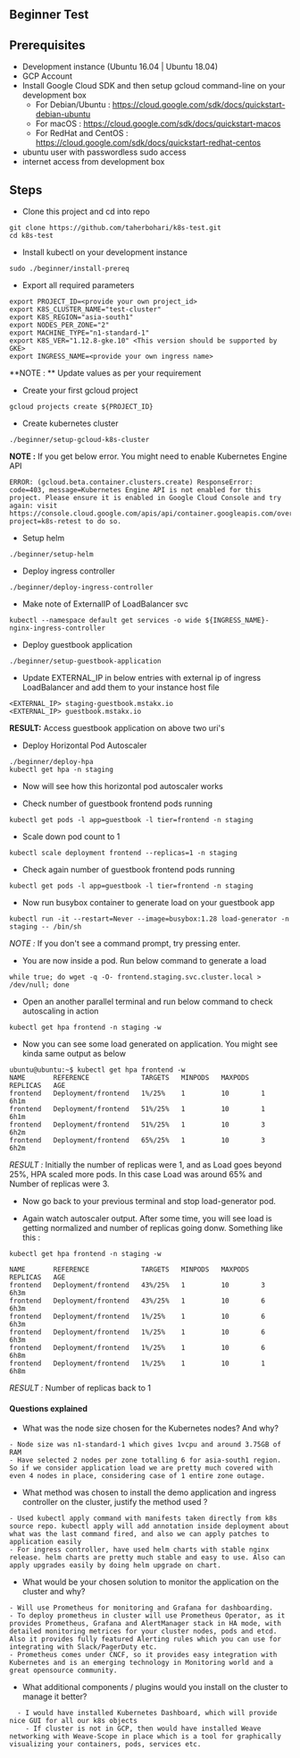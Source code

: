 ## Beginner Test

## Prerequisites
- Development instance (Ubuntu 16.04 | Ubuntu 18.04)
- GCP Account
- Install Google Cloud SDK and then setup gcloud command-line on your development box
  - For Debian/Ubuntu : https://cloud.google.com/sdk/docs/quickstart-debian-ubuntu
  - For macOS : https://cloud.google.com/sdk/docs/quickstart-macos
  - For RedHat and CentOS : https://cloud.google.com/sdk/docs/quickstart-redhat-centos
- ubuntu user with passwordless sudo access
- internet access from development box

## Steps
- Clone this project and cd into repo
```
git clone https://github.com/taherbohari/k8s-test.git
cd k8s-test
```

- Install kubectl on your development instance
```
sudo ./beginner/install-prereq
```

- Export all required parameters
```
export PROJECT_ID=<provide your own project_id>
export K8S_CLUSTER_NAME="test-cluster"
export K8S_REGION="asia-south1"
export NODES_PER_ZONE="2"
export MACHINE_TYPE="n1-standard-1"
export K8S_VER="1.12.8-gke.10" <This version should be supported by GKE>
export INGRESS_NAME=<provide your own ingress name>
```
**NOTE : ** Update values as per your requirement

- Create your first gcloud project
```
gcloud projects create ${PROJECT_ID}
```

- Create kubernetes cluster
```
./beginner/setup-gcloud-k8s-cluster
```
**NOTE :** If you get below error. You might need to enable Kubernetes Engine API
```
ERROR: (gcloud.beta.container.clusters.create) ResponseError: code=403, message=Kubernetes Engine API is not enabled for this project. Please ensure it is enabled in Google Cloud Console and try again: visit https://console.cloud.google.com/apis/api/container.googleapis.com/overview?project=k8s-retest to do so.
```

- Setup helm
```
./beginner/setup-helm
```

- Deploy ingress controller
```
./beginner/deploy-ingress-controller
```

- Make note of ExternalIP of LoadBalancer svc
```
kubectl --namespace default get services -o wide ${INGRESS_NAME}-nginx-ingress-controller
```

- Deploy guestbook application
```
./beginner/setup-guestbook-application
```

- Update EXTERNAL_IP in below entries with external ip of ingress LoadBalancer and add them to your instance host file
```
<EXTERNAL_IP> staging-guestbook.mstakx.io
<EXTERNAL_IP> guestbook.mstakx.io
```
**RESULT:** Access guestbook application on above two uri's

- Deploy Horizontal Pod Autoscaler
```
./beginner/deploy-hpa
kubectl get hpa -n staging
```

- Now will see how this horizontal pod autoscaler works

- Check number of guestbook frontend pods running
```
kubectl get pods -l app=guestbook -l tier=frontend -n staging
```
- Scale down pod count to 1
```
kubectl scale deployment frontend --replicas=1 -n staging
```
- Check again number of guestbook frontend pods running
```
kubectl get pods -l app=guestbook -l tier=frontend -n staging
```
- Now run busybox container to generate load on your guestbook app
```
kubectl run -it --restart=Never --image=busybox:1.28 load-generator -n staging -- /bin/sh
```
*NOTE :* If you don't see a command prompt, try pressing enter.

- You are now inside a pod. Run below command to generate a load
```
while true; do wget -q -O- frontend.staging.svc.cluster.local > /dev/null; done
```
- Open an another parallel terminal and run below command to check autoscaling in action
```
kubectl get hpa frontend -n staging -w
```
- Now you can see some load generated on application. You might see kinda same output as below
```
ubuntu@ubuntu:~$ kubectl get hpa frontend -w
NAME       REFERENCE             TARGETS   MINPODS   MAXPODS   REPLICAS   AGE
frontend   Deployment/frontend   1%/25%    1         10        1          6h1m
frontend   Deployment/frontend   51%/25%   1         10        1          6h1m
frontend   Deployment/frontend   51%/25%   1         10        3          6h2m
frontend   Deployment/frontend   65%/25%   1         10        3          6h2m
```
*RESULT :* Initially the number of replicas were 1, and as Load goes beyond 25%, HPA scaled more pods. In this case Load was around 65% and Number of replicas were 3.

- Now go back to your previous terminal and stop load-generator pod.

- Again watch autoscaler output. After some time, you will see load is getting normalized and number of replicas going donw. Something like this :
```
kubectl get hpa frontend -n staging -w
```
```
NAME       REFERENCE             TARGETS   MINPODS   MAXPODS   REPLICAS   AGE
frontend   Deployment/frontend   43%/25%   1         10        3          6h3m
frontend   Deployment/frontend   43%/25%   1         10        6          6h3m
frontend   Deployment/frontend   1%/25%    1         10        6          6h3m
frontend   Deployment/frontend   1%/25%    1         10        6          6h3m
frontend   Deployment/frontend   1%/25%    1         10        6          6h8m
frontend   Deployment/frontend   1%/25%    1         10        1          6h8m
```
*RESULT :* Number of replicas back to 1

#### Questions explained
- What was the node size chosen for the Kubernetes nodes? And why?
```
- Node size was n1-standard-1 which gives 1vcpu and around 3.75GB of RAM
- Have selected 2 nodes per zone totalling 6 for asia-south1 region. So if we consider application load we are pretty much covered with even 4 nodes in place, considering case of 1 entire zone outage.
```

- What method was chosen to install the demo application and ingress controller on the cluster, justify the method used ?
```	
- Used kubectl apply command with manifests taken directly from k8s source repo. kubectl apply will add annotation inside deployment about what was the last command fired, and also we can apply patches to application easily
- For ingress controller, have used helm charts with stable nginx release. helm charts are pretty much stable and easy to use. Also can apply upgrades easily by doing helm upgrade on chart.
```

- What would be your chosen solution to monitor the application on the cluster and why?
```
- Will use Prometheus for monitoring and Grafana for dashboarding. 
- To deploy prometheus in cluster will use Prometheus Operator, as it provides Prometheus, Grafana and AlertManager stack in HA mode, with detailed monitoring metrices for your cluster nodes, pods and etcd. Also it provides fully featured Alerting rules which you can use for integrating with Slack/PagerDuty etc.
- Prometheus comes under CNCF, so it provides easy integration with Kubernetes and is an emerging technology in Monitoring world and a great opensource community.
```

- What additional components / plugins would you install on the cluster to manage it better?
```	
  - I would have installed Kubernetes Dashboard, which will provide nice GUI for all our k8s objects
	- If cluster is not in GCP, then would have installed Weave networking with Weave-Scope in place which is a tool for graphically visualizing your containers, pods, services etc.
```
